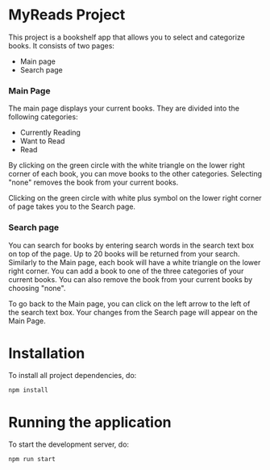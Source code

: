 # MyReads Project

This project is a bookshelf app that allows you to select and categorize books. It consists of two pages:
- Main page
- Search page

### Main Page
The main page displays your current books.  They are divided into the following categories:
- Currently Reading
- Want to Read
- Read

By clicking on the green circle with the white triangle on the lower right corner of each book, you can move books to the other categories.  Selecting "none" removes the book from your current books.

Clicking on the green circle with white plus symbol on the lower right corner of page takes you to the Search page.

### Search page
You can search for books by entering search words in the search text box on top of the page.  Up to 20 books will be returned from your search.  Similarly to the Main page, each book will have a white triangle on the lower right corner.  You can add a book to one of the three categories of your current books.  You can also remove the book from your current books by choosing "none".

To go back to the Main page, you can click on the left arrow to the left of the search text box.  Your changes from the Search page will appear on the Main Page.

# Installation
To install all project dependencies, do:

`npm install`

# Running the application
To start the development server, do:

`npm run start`


